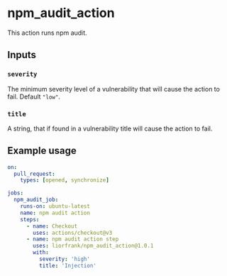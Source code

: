 # npm_audit_action

This action runs npm audit.

## Inputs

### `severity`

The minimum severity level of a vulnerability that will cause the action to fail. Default `"low"`.

### `title`

A string, that if found in a vulnerability title will cause the action to fail.

## Example usage

```yaml
on:
  pull_request:
    types: [opened, synchronize]

jobs:
  npm_audit_job:
    runs-on: ubuntu-latest
    name: npm audit action
    steps:
      - name: Checkout
        uses: actions/checkout@v3
      - name: npm audit action step
        uses: liorfrank/npm_audit_action@1.0.1
        with:
          severity: 'high'
          title: 'Injection'
```